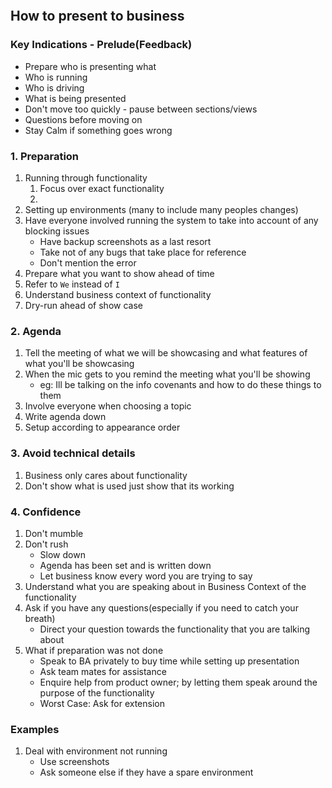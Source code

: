 
```toc
```

## How to present to business

### Key Indications - Prelude(Feedback)
- Prepare who is presenting what
- Who is running
- Who is driving
- What is being presented
- Don't move too quickly - pause between sections/views
- Questions before moving on
- Stay Calm if something goes wrong

### 1. Preparation

1. Running through functionality
	1. Focus over exact functionality
	2. 
2. Setting up environments (many to include many peoples changes)
3. Have everyone involved running the system to take into account of any blocking issues
	- Have backup screenshots as a last resort
	- Take not of any bugs that take place for reference
	- Don't mention the error
4. Prepare what you want to show ahead of time
5. Refer to ` We ` instead of ` I `
6. Understand business context of functionality
7. Dry-run ahead of show case


### 2. Agenda

1. Tell the meeting of what we will be showcasing and what features of what you'll be showcasing
2. When the mic gets to you remind the meeting what you'll be showing
	- eg: Ill be talking on the info covenants and how to do these things to them
3. Involve everyone when choosing a topic
4. Write agenda down
5. Setup according to appearance order


### 3. Avoid technical details

1. Business only cares about functionality
2. Don't show what is used just show that its working


### 4. Confidence

1. Don't mumble
2. Don't rush
	- Slow down
	- Agenda has been set and is written down
	- Let business know every word you are trying to say
3. Understand what you are speaking about in Business Context of the functionality
4. Ask if you have any questions(especially if you need to catch your breath)
	- Direct your question towards the functionality that you are talking about
5. What if preparation was not done
	- Speak to BA privately to buy time while setting up presentation
	- Ask team mates for assistance
	- Enquire help from product owner; by letting them speak around the purpose of the functionality
	- Worst Case: Ask for extension



### Examples

1. Deal with environment not running
	- Use screenshots
	- Ask someone else if they have a spare environment